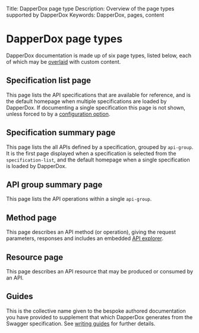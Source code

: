 Title: DapperDox page type
Description: Overview of the page types supported by DapperDox
Keywords: DapperDox, pages, content

# DapperDox page types 

DapperDox documentation is made up of six page types, listed below, each of which may be
[overlaid](/docs/author-overlays) with custom content.


## Specification list page

This page lists the API specifications that are available for reference, and is the default
homepage when multiple specifications are loaded by DapperDox. If documenting a single specification
this page is not shown, unless forced to by a [configuration option](/docs/configuration-guide).


## Specification summary page

This page lists the all APIs defined by a specification, grouped by `api-group`. It is the first page displayed when a specification is selected from the `specification-list`, and the default homepage when a single specification is loaded by DapperDox.


## API group summary page

This page lists the API operations within a single `api-group`.


## Method page

This page describes an API method (or operation), giving the request parameters, responses and includes
an embedded [API explorer](/docs/explorer-concepts).


## Resource page

This page describes an API resource that may be produced or consumed by an API.


## Guides

This is the collective name given to the bespoke authored documentation you have provided to
supplement that which DapperDox generates from the Swagger specification. See [writing guides](/docs/author-guides) for further details.

